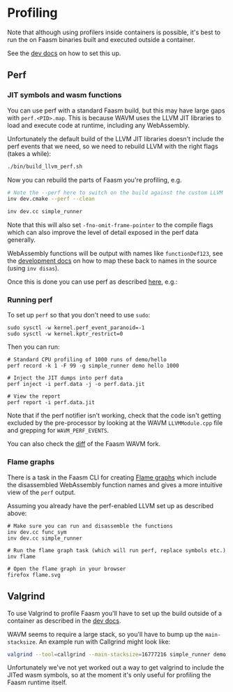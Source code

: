# Profiling

Note that although using profilers inside containers is possible, it's best to
run the on Faasm binaries built and executed outside a container. 

See the [dev docs](development.md) on how to set this up.

## Perf 

### JIT symbols and wasm functions

You can use perf with a standard Faasm build, but this may have large gaps with
`perf.<PID>.map`. This is because WAVM uses the LLVM JIT libraries to load and 
execute code at runtime, including any WebAssembly.

Unfortunately the default build of the LLVM JIT libraries doesn't include the
perf events that we need, so we need to rebuild LLVM with the right flags (takes
a while):

```bash
./bin/build_llvm_perf.sh
```

Now you can rebuild the parts of Faasm you're profiling, e.g.

```bash
# Note the --perf here to switch on the build against the custom LLVM
inv dev.cmake --perf --clean

inv dev.cc simple_runner
```

Note that this will also set `-fno-omit-frame-pointer` to the compile flags
which can also improve the level of detail exposed in the perf data generally.

WebAssembly functions will be output with names like `functionDef123`, see the
[development docs](development.md) on how to map these back to names in the
source (using `inv disas`).

Once this is done you can use perf as described
[here](https://lwn.net/Articles/633846/), e.g.:

### Running perf

To set up `perf` so that you don't need to use `sudo`:

```
sudo sysctl -w kernel.perf_event_paranoid=-1
sudo sysctl -w kernel.kptr_restrict=0
```

Then you can run:

```
# Standard CPU profiling of 1000 runs of demo/hello
perf record -k 1 -F 99 -g simple_runner demo hello 1000

# Inject the JIT dumps into perf data
perf inject -i perf.data -j -o perf.data.jit

# View the report
perf report -i perf.data.jit
```
 
Note that if the perf notifier isn't working, check that the code isn't getting
excluded by the pre-processor by looking at the WAVM `LLVMModule.cpp` file and
grepping for `WAVM_PERF_EVENTS`.

You can also check the
[diff](https://github.com/WAVM/WAVM/compare/master...faasm:faasm) of the Faasm
WAVM fork.

### Flame graphs

There is a task in the Faasm CLI for creating 
[Flame graphs](https://github.com/brendangregg/FlameGraph) which include the
disassembled WebAssembly function names and gives a more intuitive view of the 
`perf` output. 

Assuming you already have the perf-enabled LLVM set up as described above:

```
# Make sure you can run and disassemble the functions
inv dev.cc func_sym
inv dev.cc simple_runner

# Run the flame graph task (which will run perf, replace symbols etc.)
inv flame

# Open the flame graph in your browser
firefox flame.svg
```

## Valgrind

To use Valgrind to profile Faasm you'll have to set up the build outside of a
container as described in the [dev docs](development.md). 

WAVM seems to require a large stack, so you'll have to bump up the
`main-stacksize`. An example run with Callgrind might look like:

```bash
valgrind --tool=callgrind --main-stacksize=16777216 simple_runner demo hello
```

Unfortunately we've not yet worked out a way to get valgrind to include the
JITed wasm symbols, so at the moment it's only useful for profiling the Faasm
runtime itself.
